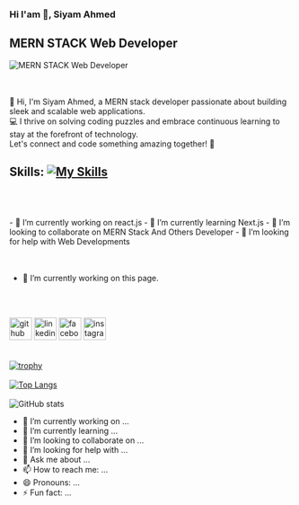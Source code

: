 

### Hi I'am 👋, Siyam Ahmed
## MERN STACK Web Developer
![MERN STACK Web Developer](https://i.ibb.co/xghys10/Purple-Gradient-Modern-Gaming-Channel-Youtube-Banner-2.png)
</br>
</br>
</br>

👋 Hi, I'm Siyam Ahmed, a MERN stack developer passionate about building sleek and scalable web applications. </br> 💻 I thrive on solving coding puzzles and embrace continuous learning to stay at the forefront of technology. </br> Let's connect and code something amazing together! 🚀

## Skills: [![My Skills](https://skillicons.dev/icons?i=js,html,css,firebase,nodejs,expressjs,react,mongodb,vite,vercel,figma,vscode,tailwind)](https://skillicons.dev)

</br>
</br>
</br>
- 🔭 I’m currently working on react.js 
- 🌱 I’m currently learning Next.js 
- 👯 I’m looking to collaborate on MERN Stack And Others Developer 
- 🤔 I’m looking for help with Web Developments  
</br>
</br>
</br>

- 🔭 I’m currently working on this page. 
</br>
</br>

[<img src='https://cdn.jsdelivr.net/npm/simple-icons@3.0.1/icons/github.svg' alt='github' height='40'>](https://github.com/siyam79)  [<img src='https://cdn.jsdelivr.net/npm/simple-icons@3.0.1/icons/linkedin.svg' alt='linkedin' height='40'>](https://www.linkedin.com/in/https://www.linkedin.com/in/siyam-ahmed-a5a6b3285//)  [<img src='https://cdn.jsdelivr.net/npm/simple-icons@3.0.1/icons/facebook.svg' alt='facebook' height='40'>](https://www.facebook.com/https://www.facebook.com/profile.php?id=100077374245629)  [<img src='https://cdn.jsdelivr.net/npm/simple-icons@3.0.1/icons/instagram.svg' alt='instagram' height='40'>](https://www.instagram.com/https://www.instagram.com/foysalahmedsiyam//)  
</br>
</br>
[![trophy](https://github-profile-trophy.vercel.app/?username=siyam79)](https://github.com/ryo-ma/github-profile-trophy)
</br>
</br>
[![Top Langs](https://github-readme-stats.vercel.app/api/top-langs/?username=siyam79)](https://github.com/anuraghazra/github-readme-stats)
</br>
</br>
![GitHub stats](https://github-readme-stats.vercel.app/api?username=siyam79&show_icons=true&count_private=true)  





- 🔭 I’m currently working on ...
- 🌱 I’m currently learning ...
- 👯 I’m looking to collaborate on ...
- 🤔 I’m looking for help with ...
- 💬 Ask me about ...
- 📫 How to reach me: ...
- 😄 Pronouns: ...
- ⚡ Fun fact: ...

